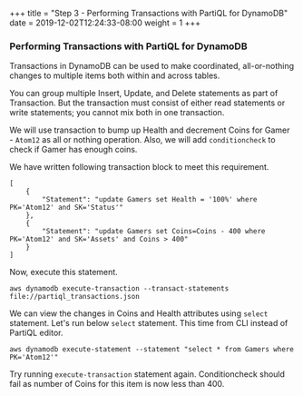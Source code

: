 +++
title = "Step 3 - Performing Transactions with PartiQL for DynamoDB"
date = 2019-12-02T12:24:33-08:00
weight = 1
+++

### Performing Transactions with PartiQL for DynamoDB

Transactions in DynamoDB can be used to make coordinated, all-or-nothing changes to multiple items both within and across tables.

You can group multiple Insert, Update, and Delete statements as part of Transaction. But the transaction must consist of either read statements or write statements; you cannot mix both in one transaction.

We will use transaction to bump up Health and decrement Coins for Gamer - `Atom12` as all or nothing operation. Also, we will add `conditioncheck` to check if Gamer has enough coins.

We have written following transaction block to meet this requirement.

```
[
    {
        "Statement": "update Gamers set Health = '100%' where PK='Atom12' and SK='Status'"
    },
    {
        "Statement": "update Gamers set Coins=Coins - 400 where PK='Atom12' and SK='Assets' and Coins > 400"
    }
]
```
Now, execute this statement.

`aws dynamodb execute-transaction --transact-statements  file://partiql_transactions.json`

We can view the changes in Coins and Health attributes using `select` statement. Let's run below `select` statement. This time from CLI instead of PartiQL editor.

`aws dynamodb execute-statement --statement "select * from Gamers where PK='Atom12'"`

Try running `execute-transaction` statement again. Conditioncheck should fail as number of Coins for this item is now less than 400.
